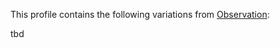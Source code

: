 This profile contains the following variations from [Observation](http://hl7.org/fhir/R4/Observation):

tbd